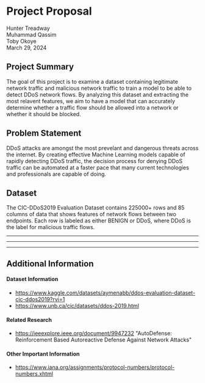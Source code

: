 # Project Proposal
Hunter Treadway\
Muhammad Qassim\
Toby Okoye\
March 29, 2024

## Project Summary
The goal of this project is to examine a dataset containing legitimate network traffic and malicious network traffic to train a model to be able to detect DDoS network flows. By analyzing this dataset and extracting the most relavent features, we aim to have a model that can accurately determine whether a traffic flow should be allowed into a network or whether it should be blocked. 

## Problem Statement 
DDoS attacks are amongst the most prevelant and dangerous threats across the internet. By creating effective Machine Learning models capable of rapidly detecting DDoS traffic, the decision process for denying DDoS traffic can be automated at a faster pace that many current technologies and professionals are capable of doing.

## Dataset 
The CIC-DDoS2019 Evaluation Dataset contains 225000+ rows and 85 columns of data that shows features of network flows between two endpoints. Each row is labeled as either BENIGN or DDoS, where DDoS is the label for malicious traffic flows.

---
---
---
## Additional Information
#### Dataset Information
* https://www.kaggle.com/datasets/aymenabb/ddos-evaluation-dataset-cic-ddos2019?rvi=1
* https://www.unb.ca/cic/datasets/ddos-2019.html

#### Related Research
* https://ieeexplore.ieee.org/document/9947232 "AutoDefense: Reinforcement Based Autoreactive Defense Against Network Attacks"

#### Other Important Information
* https://www.iana.org/assignments/protocol-numbers/protocol-numbers.xhtml